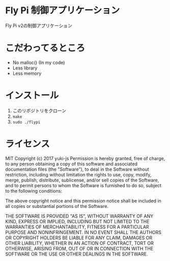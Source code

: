 # Fly Pi 制御アプリケーション

Fly Pi v2の制御アプリケーション

# こだわってるところ

* No malloc() (In my code)
* Less library
* Less memory

# インストール

1. このリポジトリをクローン
1. `make`
1. `sudo ./flypi`

# ライセンス
MIT
Copyright (c) 2017 yuki-js
  Permission is hereby granted, free of charge, to any person obtaining a copy of this software and associated documentation files (the "Software"), to deal in the Software without restriction, including without limitation the rights to use, copy, modify, merge, publish, distribute, sublicense, and/or sell copies of the Software, and to permit persons to whom the Software is furnished to do so, subject to the following conditions:

  The above copyright notice and this permission notice shall be included in all copies or substantial portions of the Software.

  THE SOFTWARE IS PROVIDED "AS IS", WITHOUT WARRANTY OF ANY KIND, EXPRESS OR IMPLIED, INCLUDING BUT NOT LIMITED TO THE WARRANTIES OF MERCHANTABILITY, FITNESS FOR A PARTICULAR PURPOSE AND NONINFRINGEMENT. IN NO EVENT SHALL THE AUTHORS OR COPYRIGHT HOLDERS BE LIABLE FOR ANY CLAIM, DAMAGES OR OTHER LIABILITY, WHETHER IN AN ACTION OF CONTRACT, TORT OR OTHERWISE, ARISING FROM, OUT OF OR IN CONNECTION WITH THE SOFTWARE OR THE USE OR OTHER DEALINGS IN THE SOFTWARE.

